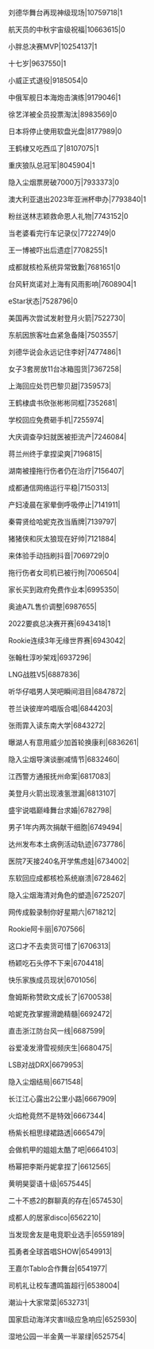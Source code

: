 刘德华舞台再现神级现场|10759718|1

航天员的中秋宇宙级祝福|10663615|0

小胖总决赛MVP|10254137|1

十七岁|9637550|1

小威正式退役|9185054|0

中俄军舰日本海炮击演练|9179046|1

徐艺洋被全员投票淘汰|8983569|0

日本将停止使用软盘光盘|8177989|0

王鹤棣又吃西瓜了|8107075|1

重庆狼队总冠军|8045904|1

隐入尘烟票房破7000万|7933373|0

澳大利亚退出2023年亚洲杯申办|7793840|1

粉丝送林志颖救命恩人礼物|7743152|0

当老婆看完行车记录仪|7722749|0

王一博被吓出后遗症|7708255|1

成都就核检系统异常致歉|7681651|0

台风轩岚诺对上海有风雨影响|7608904|1

eStar状态|7528796|0

美国再次尝试发射登月火箭|7522730|

东航因旅客吐血紧急备降|7503557|

刘德华说会永远记住李好|7477486|1

女子3套房放11台冰箱囤货|7367258|

上海回应处罚巴黎贝甜|7359573|

王鹤棣虞书欣张彬彬同框|7352681|

学校回应免费砸手机|7255974|

大庆调查孕妇就医被拒流产|7246084|

蒋兰州终于拿捏梁爽|7196815|

湖南被撞拖行伤者仍在治疗|7156407|

成都通信网络运行平稳|7150313|

产妇凌晨在家晕倒呼吸停止|7141911|

秦霄贤给哈妮克孜当盾牌|7139797|

猪猪侠和灰太狼现在好帅|7121884|

来体验手动挡刷抖音|7069729|0

拖行伤者女司机已被行拘|7006504|

家长买到政府免费作业本|6995350|

奥迪A7L售价调整|6987655|

2022要疯总决赛开赛|6943418|1

Rookie连续3年无缘世界赛|6943042|

张翰杜淳吵架戏|6937296|

LNG战胜V5|6887836|

听华仔唱男人哭吧瞬间泪目|6847872|

苍兰诀彼岸吟唱版合唱|6844203|

张雨霏入读东南大学|6843272|

曝湖人有意用威少加首轮换康利|6836261|

隐入尘烟导演谈删减情节|6832460|

江西警方通报抚州命案|6817083|

美登月火箭出现液氢泄漏|6813107|

盛宇说唱巅峰舞台求婚|6782798|

男子1年内两次捐献干细胞|6749494|

达州发布本土病例活动轨迹|6737786|

医院7天接240名开学焦虑娃|6734002|

东软回应成都核检系统崩溃|6728462|

隐入尘烟海清对角色的塑造|6725207|

网传成毅录制你好星期六|6718212|

Rookie阿卡丽|6707566|

这口才不去卖货可惜了|6706313|

杨颖吃石头停不下来|6704418|

快乐家族成员现状|6701056|

詹姆斯称赞欧文成长了|6700538|

哈妮克孜掌握滑跪精髓|6692472|

直击浙江防台风一线|6687599|

谷爱凌发滑雪视频庆生|6680475|

LSB对战DRX|6679953|

隐入尘烟结局|6671548|

长江江心露出2公里小路|6667909|

火焰枪竟然不是特效|6667344|

杨紫长相思绿裙路透|6665479|

会做机甲的姐姐太酷了吧|6664103|

杨幂把李斯丹妮拿捏了|6612565|

黄明昊婴语十级|6575445|

二十不惑2的群聊真的存在|6574530|

成都人的居家disco|6562210|

当发现舍友是电竞职业选手|6559189|

孤勇者全球首唱SHOW|6549913|

王嘉尔Tablo合作舞台|6541977|

司机礼让校车遭鸣笛超行|6538004|

潮汕十大家常菜|6532731|

国家启动海洋灾害II级应急响应|6525930|

湿地公园一半金黄一半翠绿|6525754|

